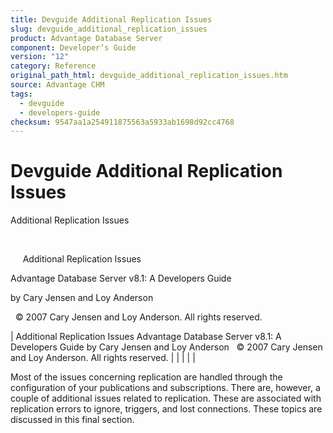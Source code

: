 ```yaml
---
title: Devguide Additional Replication Issues
slug: devguide_additional_replication_issues
product: Advantage Database Server
component: Developer’s Guide
version: "12"
category: Reference
original_path_html: devguide_additional_replication_issues.htm
source: Advantage CHM
tags:
  - devguide
  - developers-guide
checksum: 9547aa1a254911875563a5933ab1698d92cc4768
---
```


# Devguide Additional Replication Issues

Additional Replication Issues

 

     Additional Replication Issues

Advantage Database Server v8.1: A Developers Guide

by Cary Jensen and Loy Anderson

  © 2007 Cary Jensen and Loy Anderson. All rights reserved.

| Additional Replication Issues  Advantage Database Server v8.1: A Developers Guide  by Cary Jensen and Loy Anderson    © 2007 Cary Jensen and Loy Anderson. All rights reserved. |  |  |  |  |

Most of the issues concerning replication are handled through the configuration of your publications and subscriptions. There are, however, a couple of additional issues related to replication. These are associated with replication errors to ignore, triggers, and lost connections. These topics are discussed in this final section.
